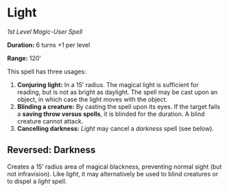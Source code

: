 # Light

*1st Level Magic-User Spell*

**Duration:** 6 turns +1 per level

**Range:** 120’

This spell has three usages:

1. **Conjuring light:** In a 15’ radius. The magical light is sufficient for reading, but is not as bright as daylight. The spell may be cast upon an object, in which case the light moves with the object.
2. **Blinding a creature:** By casting the spell upon its eyes. If the target fails a **saving throw versus spells**, it is blinded for the duration. A blind creature cannot attack.
3. **Cancelling darkness:** *Light* may cancel a *darkness* spell (see below).

## Reversed: Darkness

Creates a 15’ radius area of magical blackness, preventing normal sight (but not infravision). Like *light*, it may alternatively be used to blind creatures or to dispel a *light* spell.
